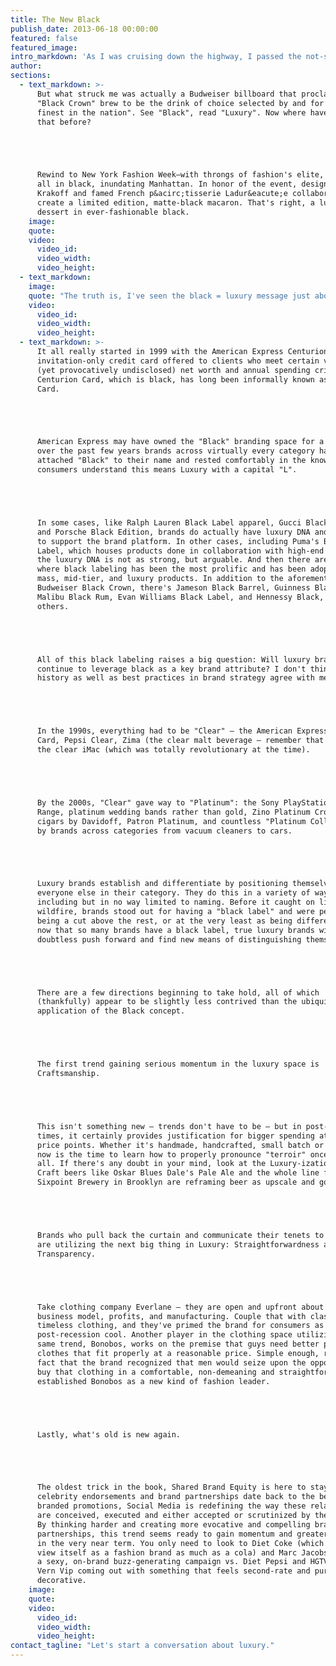 ```yaml
---
title: The New Black
publish_date: 2013-06-18 00:00:00
featured: false
featured_image:
intro_markdown: 'As I was cruising down the highway, I passed the not-so-glamorous Newark Liberty Airport, and luxury came calling. Was it ironic that I was in a black, luxury crossover? Maybe.​'
author:
sections:
  - text_markdown: >-
      But what struck me was actually a Budweiser billboard that proclaimed its
      "Black Crown" brew to be the drink of choice selected by and for "the
      finest in the nation". See "Black", read "Luxury". Now where have I seen
      that before?





      Rewind to New York Fashion Week—with throngs of fashion's elite, many clad
      all in black, inundating Manhattan. In honor of the event, designer Reed
      Krakoff and famed French p&acirc;tisserie Ladur&eacute;e collaborated to
      create a limited edition, matte-black macaron. That's right, a luxury
      dessert in ever-fashionable black.​
    image:
    quote:
    video:
      video_id:
      video_width:
      video_height:
  - text_markdown:
    image:
    quote: "The truth is, I've seen the black = luxury message just about everywhere, and so have you."
    video:
      video_id:
      video_width:
      video_height:
  - text_markdown: >-
      It all really started in 1999 with the American Express Centurion Card, an
      invitation-only credit card offered to clients who meet certain very high
      (yet provocatively undisclosed) net worth and annual spending criteria. The
      Centurion Card, which is black, has long been informally known as the Black
      Card.





      American Express may have owned the "Black" branding space for a while, but
      over the past few years brands across virtually every category have
      attached "Black" to their name and rested comfortably in the knowledge that
      consumers understand this means Luxury with a capital "L".





      In some cases, like Ralph Lauren Black Label apparel, Gucci Black perfume,
      and Porsche Black Edition, brands do actually have luxury DNA and heritage
      to support the brand platform. In other cases, including Puma's Black
      Label, which houses products done in collaboration with high-end designers,
      the luxury DNA is not as strong, but arguable. And then there are spirits,
      where black labeling has been the most prolific and has been adopted across
      mass, mid-tier, and luxury products. In addition to the aforementioned
      Budweiser Black Crown, there's Jameson Black Barrel, Guinness Black Lager,
      Malibu Black Rum, Evan Williams Black Label, and Hennessy Black, among
      others.





      All of this black labeling raises a big question: Will luxury brands
      continue to leverage black as a key brand attribute? I don't think so, and
      history as well as best practices in brand strategy agree with me.





      In the 1990s, everything had to be "Clear" – the American Express Clear
      Card, Pepsi Clear, Zima (the clear malt beverage – remember that one?), and
      the clear iMac (which was totally revolutionary at the time).





      By the 2000s, "Clear" gave way to "Platinum": the Sony PlayStation Platinum
      Range, platinum wedding bands rather than gold, Zino Platinum Crown Series
      cigars by Davidoff, Patron Platinum, and countless "Platinum Collections"
      by brands across categories from vacuum cleaners to cars.





      Luxury brands establish and differentiate by positioning themselves above
      everyone else in their category. They do this in a variety of ways,
      including but in no way limited to naming. Before it caught on like
      wildfire, brands stood out for having a "black label" and were perceived as
      being a cut above the rest, or at the very least as being different. But
      now that so many brands have a black label, true luxury brands will
      doubtless push forward and find new means of distinguishing themselves.





      There are a few directions beginning to take hold, all of which
      (thankfully) appear to be slightly less contrived than the ubiquitous
      application of the Black concept.





      The first trend gaining serious momentum in the luxury space is
      Craftsmanship.





      This isn't something new – trends don't have to be – but in post-recession
      times, it certainly provides justification for bigger spending at higher
      price points. Whether it's handmade, handcrafted, small batch or artisanal,
      now is the time to learn how to properly pronounce "terroir" once and for
      all. If there's any doubt in your mind, look at the Luxury-ization of beer:
      Craft beers like Oskar Blues Dale's Pale Ale and the whole line from
      Sixpoint Brewery in Brooklyn are reframing beer as upscale and gourmet.





      Brands who pull back the curtain and communicate their tenets to consumers
      are utilizing the next big thing in Luxury: Straightforwardness and
      Transparency.





      Take clothing company Everlane – they are open and upfront about their
      business model, profits, and manufacturing. Couple that with classic,
      timeless clothing, and they've primed the brand for consumers as a model of
      post-recession cool. Another player in the clothing space utilizing the
      same trend, Bonobos, works on the premise that guys need better pants and
      clothes that fit properly at a reasonable price. Simple enough, right? The
      fact that the brand recognized that men would seize upon the opportunity to
      buy that clothing in a comfortable, non-demeaning and straightforward way
      established Bonobos as a new kind of fashion leader.





      Lastly, what's old is new again.





      The oldest trick in the book, Shared Brand Equity is here to stay. While
      celebrity endorsements and brand partnerships date back to the beginning of
      branded promotions, Social Media is redefining the way these relationships
      are conceived, executed and either accepted or scrutinized by the public.
      By thinking harder and creating more evocative and compelling brand
      partnerships, this trend seems ready to gain momentum and greater influence
      in the very near term. You only need to look to Diet Coke (which seems to
      view itself as a fashion brand as much as a cola) and Marc Jacobs with
      a sexy, on-brand buzz-generating campaign vs. Diet Pepsi and HGTV designer
      Vern Vip coming out with something that feels second-rate and purely
      decorative.​
    image:
    quote:
    video:
      video_id:
      video_width:
      video_height:
contact_tagline: "Let's start a conversation about luxury."
---
```



